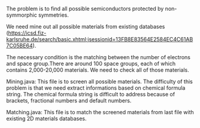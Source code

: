 
The problem is to find all possible semiconductors protected by non-symmorphic symmetries.

We need mine out all possible materials from existing databases (https://icsd.fiz-karlsruhe.de/search/basic.xhtml;jsessionid=13FB8E83564E2584EC4C61AB7C05BE64).

The necessary condition is the matching between the number of electrons and space group.There are around 100 space groups, each of which contains 2,000-20,000 materials. We need to check all of those materials.

Mining.java: This file is to screen all possible materials. The difficulty of this problem is that we need extract informations based on chemical formula string. The chemical formula string is difficult to address because of brackets, fractional numbers and default numbers. 

Matching.java: This file is to match the screened materials from last file with existing 2D materials databases. 

  

